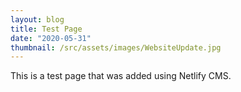 ```yaml
---
layout: blog
title: Test Page
date: "2020-05-31"
thumbnail: /src/assets/images/WebsiteUpdate.jpg
---
```


This is a test page that was added using Netlify CMS.

